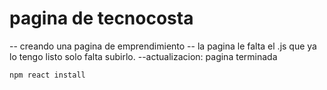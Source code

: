 <h1>pagina de tecnocosta</h1>

-- creando una pagina de emprendimiento
-- la pagina le falta el .js que ya lo tengo listo solo falta subirlo.
--actualizacion: pagina terminada

```npm react install```
 
